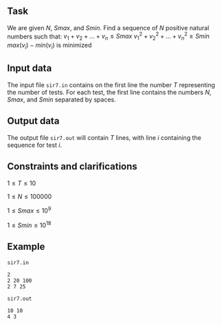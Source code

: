 ## Task

We are given $N$, $Smax$, and $Smin$. Find a sequence of $N$ positive natural numbers such that: 
$v_1 + v_2 + \dots + v_n \leq Smax$ 
$v_1^2 + v_2^2 + \dots + v_n^2 \geq Smin$ 
$max(v_i) - min(v_i)$ is minimized 

## Input data

The input file `sir7.in` contains on the first line the number $T$ representing the number of tests. For each test, the first line contains the numbers $N$, $Smax$, and $Smin$ separated by spaces. 

## Output data

The output file `sir7.out` will contain $T$ lines, with line $i$ containing the sequence for test $i$. 

## Constraints and clarifications

$1 \leq T \leq 10$

$1 \leq N \leq 100000$

$1 \leq Smax \leq 10^9$

$1 \leq Smin \leq 10^{18}$

## Example

`sir7.in` 
```
2 
2 20 100 
2 7 25 
```
`sir7.out` 
```
10 10 
4 3 
```
